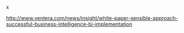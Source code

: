 x

http://www.ventera.com/news/insight/white-paper-sensible-approach-successful-business-intelligence-bi-implementation
